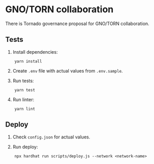 # GNO/TORN collaboration

There is Tornado governance proposal for GNO/TORN collaboration.

## Tests

1. Install dependencies:

```
    yarn install
```

2. Create `.env` file with actual values from `.env.sample`.

3. Run tests:

```
    yarn test
```

4. Run linter:

```
    yarn lint
```

## Deploy

1. Check `config.json` for actual values.

2. Run deploy:

```
    npx hardhat run scripts/deploy.js --network <network-name>
```
